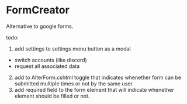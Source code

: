 # FormCreator

Alternative to google forms.

todo:
1. add settings to settings menu button as a modal
- switch accounts (like discord)
- request all associated data
2. add to AlterForm.cshtml toggle that indicates whenether form can be submitted multiple times or not by the same user.
3. add required field to the form element that will indicate whenether element should be filled or not.
